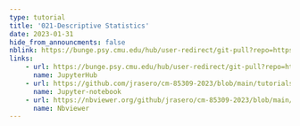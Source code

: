```yaml
---
type: tutorial
title: '021-Descriptive Statistics'
date: 2023-01-31
hide_from_announcments: false
nblink: https://bunge.psy.cmu.edu/hub/user-redirect/git-pull?repo=https%3A%2F%2Fgithub.com%2Fjrasero%2Fcm-85309-2023&urlpath=tree%2Fcm-85309-2023%2Ftutorials%2Fweek-2%2F021-Decriptive_statistics.ipynb&branch=main
links:
    - url: https://bunge.psy.cmu.edu/hub/user-redirect/git-pull?repo=https%3A%2F%2Fgithub.com%2Fjrasero%2Fcm-85309-2023&urlpath=tree%2Fcm-85309-2023%2Ftutorials%2Fweek-2%2F021-Decriptive_statistics.ipynb&branch=main
      name: JupyterHub
    - url: https://github.com/jrasero/cm-85309-2023/blob/main/tutorials/week-2/021-Decriptive_statistics.ipynb
      name: Jupyter-notebook
    - url: https://nbviewer.org/github/jrasero/cm-85309-2023/blob/main/tutorials/week-2/021-Decriptive_statistics.ipynb
      name: Nbviewer
---
```

